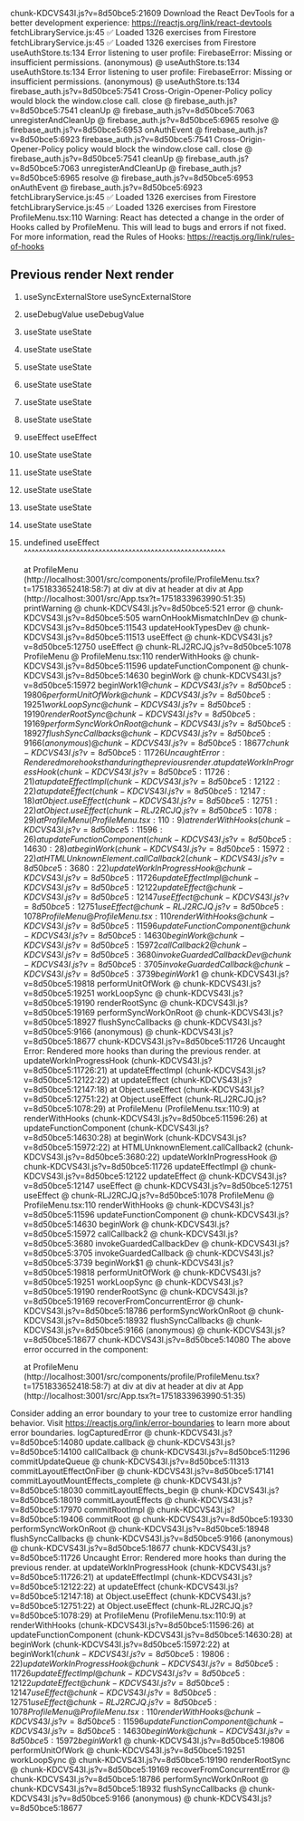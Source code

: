 chunk-KDCVS43I.js?v=8d50bce5:21609 Download the React DevTools for a better development experience: https://reactjs.org/link/react-devtools
fetchLibraryService.js:45 ✅ Loaded 1326 exercises from Firestore
fetchLibraryService.js:45 ✅ Loaded 1326 exercises from Firestore
useAuthStore.ts:134 Error listening to user profile: FirebaseError: Missing or insufficient permissions.
(anonymous) @ useAuthStore.ts:134
useAuthStore.ts:134 Error listening to user profile: FirebaseError: Missing or insufficient permissions.
(anonymous) @ useAuthStore.ts:134
firebase_auth.js?v=8d50bce5:7541 Cross-Origin-Opener-Policy policy would block the window.close call.
close @ firebase_auth.js?v=8d50bce5:7541
cleanUp @ firebase_auth.js?v=8d50bce5:7063
unregisterAndCleanUp @ firebase_auth.js?v=8d50bce5:6965
resolve @ firebase_auth.js?v=8d50bce5:6953
onAuthEvent @ firebase_auth.js?v=8d50bce5:6923
firebase_auth.js?v=8d50bce5:7541 Cross-Origin-Opener-Policy policy would block the window.close call.
close @ firebase_auth.js?v=8d50bce5:7541
cleanUp @ firebase_auth.js?v=8d50bce5:7063
unregisterAndCleanUp @ firebase_auth.js?v=8d50bce5:6965
resolve @ firebase_auth.js?v=8d50bce5:6953
onAuthEvent @ firebase_auth.js?v=8d50bce5:6923
fetchLibraryService.js:45 ✅ Loaded 1326 exercises from Firestore
fetchLibraryService.js:45 ✅ Loaded 1326 exercises from Firestore
ProfileMenu.tsx:110 Warning: React has detected a change in the order of Hooks called by ProfileMenu. This will lead to bugs and errors if not fixed. For more information, read the Rules of Hooks: https://reactjs.org/link/rules-of-hooks

   Previous render            Next render
   ------------------------------------------------------
1. useSyncExternalStore       useSyncExternalStore
2. useDebugValue              useDebugValue
3. useState                   useState
4. useState                   useState
5. useState                   useState
6. useState                   useState
7. useState                   useState
8. useState                   useState
9. useEffect                  useEffect
10. useState                  useState
11. useState                  useState
12. useState                  useState
13. useState                  useState
14. useState                  useState
15. undefined                 useEffect
   ^^^^^^^^^^^^^^^^^^^^^^^^^^^^^^^^^^^^^^^^^^^^^^^^^^^^^^

    at ProfileMenu (http://localhost:3001/src/components/profile/ProfileMenu.tsx?t=1751833652418:58:7)
    at div
    at div
    at header
    at div
    at App (http://localhost:3001/src/App.tsx?t=1751833963990:51:35)
printWarning @ chunk-KDCVS43I.js?v=8d50bce5:521
error @ chunk-KDCVS43I.js?v=8d50bce5:505
warnOnHookMismatchInDev @ chunk-KDCVS43I.js?v=8d50bce5:11543
updateHookTypesDev @ chunk-KDCVS43I.js?v=8d50bce5:11513
useEffect @ chunk-KDCVS43I.js?v=8d50bce5:12750
useEffect @ chunk-RLJ2RCJQ.js?v=8d50bce5:1078
ProfileMenu @ ProfileMenu.tsx:110
renderWithHooks @ chunk-KDCVS43I.js?v=8d50bce5:11596
updateFunctionComponent @ chunk-KDCVS43I.js?v=8d50bce5:14630
beginWork @ chunk-KDCVS43I.js?v=8d50bce5:15972
beginWork$1 @ chunk-KDCVS43I.js?v=8d50bce5:19806
performUnitOfWork @ chunk-KDCVS43I.js?v=8d50bce5:19251
workLoopSync @ chunk-KDCVS43I.js?v=8d50bce5:19190
renderRootSync @ chunk-KDCVS43I.js?v=8d50bce5:19169
performSyncWorkOnRoot @ chunk-KDCVS43I.js?v=8d50bce5:18927
flushSyncCallbacks @ chunk-KDCVS43I.js?v=8d50bce5:9166
(anonymous) @ chunk-KDCVS43I.js?v=8d50bce5:18677
chunk-KDCVS43I.js?v=8d50bce5:11726 Uncaught Error: Rendered more hooks than during the previous render.
    at updateWorkInProgressHook (chunk-KDCVS43I.js?v=8d50bce5:11726:21)
    at updateEffectImpl (chunk-KDCVS43I.js?v=8d50bce5:12122:22)
    at updateEffect (chunk-KDCVS43I.js?v=8d50bce5:12147:18)
    at Object.useEffect (chunk-KDCVS43I.js?v=8d50bce5:12751:22)
    at Object.useEffect (chunk-RLJ2RCJQ.js?v=8d50bce5:1078:29)
    at ProfileMenu (ProfileMenu.tsx:110:9)
    at renderWithHooks (chunk-KDCVS43I.js?v=8d50bce5:11596:26)
    at updateFunctionComponent (chunk-KDCVS43I.js?v=8d50bce5:14630:28)
    at beginWork (chunk-KDCVS43I.js?v=8d50bce5:15972:22)
    at HTMLUnknownElement.callCallback2 (chunk-KDCVS43I.js?v=8d50bce5:3680:22)
updateWorkInProgressHook @ chunk-KDCVS43I.js?v=8d50bce5:11726
updateEffectImpl @ chunk-KDCVS43I.js?v=8d50bce5:12122
updateEffect @ chunk-KDCVS43I.js?v=8d50bce5:12147
useEffect @ chunk-KDCVS43I.js?v=8d50bce5:12751
useEffect @ chunk-RLJ2RCJQ.js?v=8d50bce5:1078
ProfileMenu @ ProfileMenu.tsx:110
renderWithHooks @ chunk-KDCVS43I.js?v=8d50bce5:11596
updateFunctionComponent @ chunk-KDCVS43I.js?v=8d50bce5:14630
beginWork @ chunk-KDCVS43I.js?v=8d50bce5:15972
callCallback2 @ chunk-KDCVS43I.js?v=8d50bce5:3680
invokeGuardedCallbackDev @ chunk-KDCVS43I.js?v=8d50bce5:3705
invokeGuardedCallback @ chunk-KDCVS43I.js?v=8d50bce5:3739
beginWork$1 @ chunk-KDCVS43I.js?v=8d50bce5:19818
performUnitOfWork @ chunk-KDCVS43I.js?v=8d50bce5:19251
workLoopSync @ chunk-KDCVS43I.js?v=8d50bce5:19190
renderRootSync @ chunk-KDCVS43I.js?v=8d50bce5:19169
performSyncWorkOnRoot @ chunk-KDCVS43I.js?v=8d50bce5:18927
flushSyncCallbacks @ chunk-KDCVS43I.js?v=8d50bce5:9166
(anonymous) @ chunk-KDCVS43I.js?v=8d50bce5:18677
chunk-KDCVS43I.js?v=8d50bce5:11726 Uncaught Error: Rendered more hooks than during the previous render.
    at updateWorkInProgressHook (chunk-KDCVS43I.js?v=8d50bce5:11726:21)
    at updateEffectImpl (chunk-KDCVS43I.js?v=8d50bce5:12122:22)
    at updateEffect (chunk-KDCVS43I.js?v=8d50bce5:12147:18)
    at Object.useEffect (chunk-KDCVS43I.js?v=8d50bce5:12751:22)
    at Object.useEffect (chunk-RLJ2RCJQ.js?v=8d50bce5:1078:29)
    at ProfileMenu (ProfileMenu.tsx:110:9)
    at renderWithHooks (chunk-KDCVS43I.js?v=8d50bce5:11596:26)
    at updateFunctionComponent (chunk-KDCVS43I.js?v=8d50bce5:14630:28)
    at beginWork (chunk-KDCVS43I.js?v=8d50bce5:15972:22)
    at HTMLUnknownElement.callCallback2 (chunk-KDCVS43I.js?v=8d50bce5:3680:22)
updateWorkInProgressHook @ chunk-KDCVS43I.js?v=8d50bce5:11726
updateEffectImpl @ chunk-KDCVS43I.js?v=8d50bce5:12122
updateEffect @ chunk-KDCVS43I.js?v=8d50bce5:12147
useEffect @ chunk-KDCVS43I.js?v=8d50bce5:12751
useEffect @ chunk-RLJ2RCJQ.js?v=8d50bce5:1078
ProfileMenu @ ProfileMenu.tsx:110
renderWithHooks @ chunk-KDCVS43I.js?v=8d50bce5:11596
updateFunctionComponent @ chunk-KDCVS43I.js?v=8d50bce5:14630
beginWork @ chunk-KDCVS43I.js?v=8d50bce5:15972
callCallback2 @ chunk-KDCVS43I.js?v=8d50bce5:3680
invokeGuardedCallbackDev @ chunk-KDCVS43I.js?v=8d50bce5:3705
invokeGuardedCallback @ chunk-KDCVS43I.js?v=8d50bce5:3739
beginWork$1 @ chunk-KDCVS43I.js?v=8d50bce5:19818
performUnitOfWork @ chunk-KDCVS43I.js?v=8d50bce5:19251
workLoopSync @ chunk-KDCVS43I.js?v=8d50bce5:19190
renderRootSync @ chunk-KDCVS43I.js?v=8d50bce5:19169
recoverFromConcurrentError @ chunk-KDCVS43I.js?v=8d50bce5:18786
performSyncWorkOnRoot @ chunk-KDCVS43I.js?v=8d50bce5:18932
flushSyncCallbacks @ chunk-KDCVS43I.js?v=8d50bce5:9166
(anonymous) @ chunk-KDCVS43I.js?v=8d50bce5:18677
chunk-KDCVS43I.js?v=8d50bce5:14080 The above error occurred in the <ProfileMenu> component:

    at ProfileMenu (http://localhost:3001/src/components/profile/ProfileMenu.tsx?t=1751833652418:58:7)
    at div
    at div
    at header
    at div
    at App (http://localhost:3001/src/App.tsx?t=1751833963990:51:35)

Consider adding an error boundary to your tree to customize error handling behavior.
Visit https://reactjs.org/link/error-boundaries to learn more about error boundaries.
logCapturedError @ chunk-KDCVS43I.js?v=8d50bce5:14080
update.callback @ chunk-KDCVS43I.js?v=8d50bce5:14100
callCallback @ chunk-KDCVS43I.js?v=8d50bce5:11296
commitUpdateQueue @ chunk-KDCVS43I.js?v=8d50bce5:11313
commitLayoutEffectOnFiber @ chunk-KDCVS43I.js?v=8d50bce5:17141
commitLayoutMountEffects_complete @ chunk-KDCVS43I.js?v=8d50bce5:18030
commitLayoutEffects_begin @ chunk-KDCVS43I.js?v=8d50bce5:18019
commitLayoutEffects @ chunk-KDCVS43I.js?v=8d50bce5:17970
commitRootImpl @ chunk-KDCVS43I.js?v=8d50bce5:19406
commitRoot @ chunk-KDCVS43I.js?v=8d50bce5:19330
performSyncWorkOnRoot @ chunk-KDCVS43I.js?v=8d50bce5:18948
flushSyncCallbacks @ chunk-KDCVS43I.js?v=8d50bce5:9166
(anonymous) @ chunk-KDCVS43I.js?v=8d50bce5:18677
chunk-KDCVS43I.js?v=8d50bce5:11726 Uncaught Error: Rendered more hooks than during the previous render.
    at updateWorkInProgressHook (chunk-KDCVS43I.js?v=8d50bce5:11726:21)
    at updateEffectImpl (chunk-KDCVS43I.js?v=8d50bce5:12122:22)
    at updateEffect (chunk-KDCVS43I.js?v=8d50bce5:12147:18)
    at Object.useEffect (chunk-KDCVS43I.js?v=8d50bce5:12751:22)
    at Object.useEffect (chunk-RLJ2RCJQ.js?v=8d50bce5:1078:29)
    at ProfileMenu (ProfileMenu.tsx:110:9)
    at renderWithHooks (chunk-KDCVS43I.js?v=8d50bce5:11596:26)
    at updateFunctionComponent (chunk-KDCVS43I.js?v=8d50bce5:14630:28)
    at beginWork (chunk-KDCVS43I.js?v=8d50bce5:15972:22)
    at beginWork$1 (chunk-KDCVS43I.js?v=8d50bce5:19806:22)
updateWorkInProgressHook @ chunk-KDCVS43I.js?v=8d50bce5:11726
updateEffectImpl @ chunk-KDCVS43I.js?v=8d50bce5:12122
updateEffect @ chunk-KDCVS43I.js?v=8d50bce5:12147
useEffect @ chunk-KDCVS43I.js?v=8d50bce5:12751
useEffect @ chunk-RLJ2RCJQ.js?v=8d50bce5:1078
ProfileMenu @ ProfileMenu.tsx:110
renderWithHooks @ chunk-KDCVS43I.js?v=8d50bce5:11596
updateFunctionComponent @ chunk-KDCVS43I.js?v=8d50bce5:14630
beginWork @ chunk-KDCVS43I.js?v=8d50bce5:15972
beginWork$1 @ chunk-KDCVS43I.js?v=8d50bce5:19806
performUnitOfWork @ chunk-KDCVS43I.js?v=8d50bce5:19251
workLoopSync @ chunk-KDCVS43I.js?v=8d50bce5:19190
renderRootSync @ chunk-KDCVS43I.js?v=8d50bce5:19169
recoverFromConcurrentError @ chunk-KDCVS43I.js?v=8d50bce5:18786
performSyncWorkOnRoot @ chunk-KDCVS43I.js?v=8d50bce5:18932
flushSyncCallbacks @ chunk-KDCVS43I.js?v=8d50bce5:9166
(anonymous) @ chunk-KDCVS43I.js?v=8d50bce5:18677
